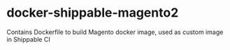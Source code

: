 # docker-shippable-magento2
Contains Dockerfile to build Magento docker image, used as custom image in Shippable CI
